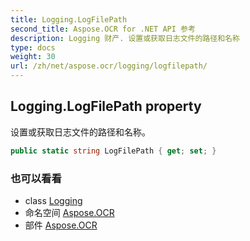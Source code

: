```yaml
---
title: Logging.LogFilePath
second_title: Aspose.OCR for .NET API 参考
description: Logging 财产. 设置或获取日志文件的路径和名称
type: docs
weight: 30
url: /zh/net/aspose.ocr/logging/logfilepath/
---
```

## Logging.LogFilePath property

设置或获取日志文件的路径和名称。

```csharp
public static string LogFilePath { get; set; }
```

### 也可以看看

* class [Logging](../)
* 命名空间 [Aspose.OCR](../../logging/)
* 部件 [Aspose.OCR](../../../)


